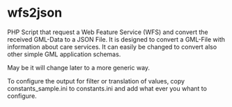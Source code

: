 # wfs2json
PHP Script that request a Web Feature Service (WFS) and convert the received GML-Data to a JSON File.
It is designed to convert a GML-File with information about care services. It can easily be changed to convert also other simple GML application schemas.

May be it will change later to a more generic way.

To configure the output for filter or translation of values, copy constants_sample.ini to constants.ini and add what ever you whant to configure.
